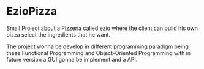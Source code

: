 # EzioPizza
Small Project about a Pizzeria called ezio where the client can build his own pizza select the ingredients that he want.

The project wonna be develop in different programming paradigm being these Functional Programming and Object-Oriented Programming with in future version a GUI gonna be implement and a API.
